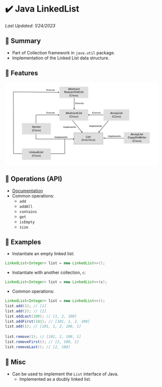 # :heavy_check_mark: Java LinkedList
*Last Updated: 1/24/2023*

## :round_pushpin: Summary
- Part of Collection framework in `java.util` package.
- Implementation of the Linked List data structure.

## :round_pushpin: Features
![Image of how an extended LinkedList diagram](../../../images/data-structures/linear/linked-list/linked-list-diagram-extended.png)

## :round_pushpin: Operations (API)
- [Documentation](https://docs.oracle.com/javase/7/docs/api/java/util/LinkedList.html)
- Common operations:
  - `add`
  - `addAll`
  - `contains`
  - `get`
  - `isEmpty`
  - `size`

## :round_pushpin: Examples
- Instantiate an empty linked list:
```java
LinkedList<Integer> list = new LinkedList<>();
```

- Instantiate with another collection, `c`:
```java
LinkedList<Integer> list = new LinkedList<>(c);
```

- Common operations:
```java
LinkedList<Integer> list = new LinkedList<>();
list.add(1); // [1]
list.add(2); // [2]
list.addLast(100); // [1, 2, 100]
list.addFirst(101); // [101, 1, 2, 100]
list.add(1); // [101, 1, 2, 100, 1]

list.remove(1); // [101, 2, 100, 1]
list.removeFirst(); // [2, 100, 1]
list.removeLast(); // [2, 100]
```

## :round_pushpin: Misc
- Can be used to implement the `List` interface of Java.
  - Implemented as a doubly linked list.
